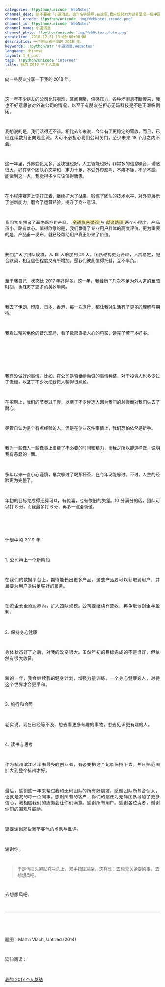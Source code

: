 ```yaml
---
categories: !!python/unicode 'WebNotes'
channel_desc: 请不要被「小道消息」这个名字误导.在这里,我只想努力为读者呈现一幅中国互联网的清明上河图.
channel_ercode: !!python/unicode 'img/WebNotes.ercode.png'
channel_id: !!python/unicode 'WebNotes'
channel_name: 小道消息
channel_photo: !!python/unicode 'img/WebNotes.photo.png'
createtime: 2018-12-31 13:00:00+00:00
description: 一个创业者平淡的 2018 年。
keywords: !!python/str '小道消息,WebNotes'
language: chinese
layout: 1_0_post
tags: !!python/unicode 'internet'
title: 我的 2018 年个人总结
---
```

<div class="rich_media_content" id="js_content">
<p style="text-align: justify;">
         向一些朋友分享一下我的 2018 年。
        </p>
<p style="text-align: justify;">
<br/>
</p>
<p style="text-align: justify;">
         这一年不少朋友的公司比较艰难，耳闻目睹，倍感压力。各种坏消息不断传来，我也不好意思总对外说公司的情况，以至于有朋友在担心无码科技是不是正濒临倒闭。
        </p>
<p>
<br/>
</p>
<p style="text-align: justify;">
         我想说的是，我们活得还不错。相比去年来说，今年有了更稳定的营收，而且，已经连续数月正向现金流。大可不必担心我们公司关门，至少未来 18 个月之内不会。
        </p>
<p style="text-align: justify;">
<br/>
</p>
<p style="text-align: justify;">
         这一年里，外界变化太多，区块链也好，人工智能也好，非常多的信息噪音，诱惑很大。好在整个团队心态平和，定力十足，不受外界影响，不疾不徐，不骄不躁。能做到这一点，我觉得多少应该值得骄傲。
        </p>
<p style="text-align: justify;">
<br/>
</p>
<p style="text-align: justify;">
         在小程序赛道上歪打正着，继续扩大了战果。锻炼了团队的技术水平，对外界展示了创新能力，磨合了运营经验，提升了商业意识。
        </p>
<p>
<br/>
</p>
<p style="text-align: justify;">
         我们初步推出了面向医疗的产品，
         <a data-linktype="2" href="http://mp.weixin.qq.com/s?__biz=MjM5ODIyMTE0MA==&amp;mid=2650971989&amp;idx=1&amp;sn=e1a88619f3f5af0c1db939e5e32da292&amp;chksm=bd383b6e8a4fb278eaf934385ae779624c54020aecb889492ee843acc4cf7f8691e00126e035&amp;scene=21#wechat_redirect" style="background-color: rgb(253, 240, 179);text-decoration: underline;" target="_blank">
<span style="background-color: rgb(253, 240, 179);">
           全球临床试验
          </span>
</a>
         与
         <a data-linktype="2" href="http://mp.weixin.qq.com/s?__biz=MjM5ODIyMTE0MA==&amp;mid=2650972001&amp;idx=1&amp;sn=bae1307dc353bd0fc7b17331bf0ab312&amp;chksm=bd383b5a8a4fb24ce3e97a5fb86a9584b3092fe2c028cdbc2c740134cdcf76d7b8db66d5bf71&amp;scene=21#wechat_redirect" style="background-color: rgb(253, 240, 179);text-decoration: underline;" target="_blank">
<span style="background-color: rgb(253, 240, 179);">
           就诊助理
          </span>
</a>
         两个小程序，产品虽小，略有雄心。值得欣慰的是，我们赢得了专业用户群体的高度评价，更为重要的是，产品甫一发布，就已经帮助用户真正带来了价值。
        </p>
<p style="text-align: justify;">
<br/>
</p>
<p style="text-align: justify;">
         我们扩大了团队规模，从 18 人增加到 24 人。团队结构更为合理，人员稳定，配合默契，相互信任程度又有所增加。愿我们彼此值得托付，互不辜负。
        </p>
<p style="text-align: justify;">
<br/>
</p>
<p style="text-align: justify;">
         至于我自己，状态比 2017 年好得多。这一年，我经历了几次不足为外人道的至暗时刻，也经历了更多的美妙瞬间。
        </p>
<p style="text-align: justify;">
<br/>
</p>
<p style="text-align: justify;">
         我去了伊朗、印度、日本、香港，每一次旅行，都让我对生活有了更多的理解与期待。
        </p>
<p style="text-align: justify;">
<br/>
</p>
<p style="text-align: justify;">
         我看过精彩绝伦的音乐现场，看了数部直指人心的电影，读完了若干本好书。
        </p>
<p>
<span style='color: rgb(20, 23, 26);font-family: "Helvetica Neue", Helvetica, Arial, sans-serif;font-size: 14px;font-variant-ligatures: normal;orphans: 2;text-align: left;white-space: pre-wrap;widows: 2;background-color: rgb(245, 248, 250);'>
<br/>
</span>
</p>
<p style="orphans: 2;text-align: left;widows: 2;">
<qqmusic albumid="" albumurl="http://singerimg.kugou.com/uploadpic/softhead/400/20141227/20141227104540372202.jpg" audiourl="http://fs.open.kugou.com/14d6093e0f1684f9324ef009d7ea152c/5c28de93/G012/M01/04/0B/rIYBAFUQIjmAOYCfAGioAUvhRWo191.mp3" class="res_iframe qqmusic_iframe js_editor_qqmusic place_music_area" frameborder="0" jumpurlkey="r6j97f" mid="" music_name="Stones" musicid="1268181" musictype="2" otherid="r6j97e" play_length="426" scrolling="no" singer="Sonic  Youth - Hits  Are  For  Squares;Sonic  Nurse" src="/cgi-bin/readtemplate?t=tmpl/qqmusic_tmpl&amp;singer=Sonic%20%20Youth%20-%20Hits%20%20Are%20%20For%20%20Squares%3BSonic%20%20Nurse&amp;music_name=Stones&amp;albumurl=http%3A%2F%2Fsingerimg.kugou.com%2Fuploadpic%2Fsofthead%2F400%2F20141227%2F20141227104540372202.jpg&amp;musictype=2">
</qqmusic>
</p>
<p>
<br/>
</p>
<p style="text-align: justify;">
         我有没做好的事情。比如，在公司是否继续融资的事情纠结，对于投资人也多少过于傲慢，以至于不少次把投资人聊得很尴尬。
        </p>
<p style="text-align: justify;">
<br/>
</p>
<p style="text-align: justify;">
         在招聘上，我们的节奏过于慢，以至于不少候选人因为我们的怠慢而对我们失去了耐心。
        </p>
<p style="text-align: justify;">
<br/>
</p>
<p style="text-align: justify;">
         尽管自认为是个有点经验的人，但是在创业这件事情上，我们恐怕依然是新手。
        </p>
<p style="text-align: justify;">
<br/>
</p>
<p style="text-align: justify;">
         我为一些蠢人一些蠢事上浪费了不必要的时间和精力，而我之所以能这样做，说明我有愚蠢的一面。
        </p>
<p style="text-align: justify;">
<br/>
</p>
<p style="text-align: justify;">
         多年以来一直小心谨慎，屡次躲过了喝那杯茶，在今年没能躲过。不过，人生的经验更为完整了。
        </p>
<p style="text-align: justify;">
<br/>
</p>
<p style="text-align: justify;">
         年初的目标完成得还算可以，有惊喜，也有依旧的失望。10 分满分的话，团队可以打 8 分，而我最多打 6 分，再多一点会骄傲。
        </p>
<p>
<span style='color: rgb(20, 23, 26);font-family: "Helvetica Neue", Helvetica, Arial, sans-serif;font-size: 14px;font-variant-ligatures: normal;orphans: 2;text-align: left;white-space: pre-wrap;widows: 2;background-color: rgb(245, 248, 250);'>
<br/>
</span>
</p>
<p style="max-width: 100%;min-height: 1em;letter-spacing: 0.5440000295639038px;white-space: normal;box-sizing: border-box !important;word-wrap: break-word !important;text-align: justify;">
         计划中的 2019 年：
        </p>
<p style="max-width: 100%;min-height: 1em;letter-spacing: 0.5440000295639038px;white-space: normal;box-sizing: border-box !important;word-wrap: break-word !important;">
<br style="max-width: 100%;box-sizing: border-box !important;word-wrap: break-word !important;"/>
</p>
<p style="max-width: 100%;min-height: 1em;letter-spacing: 0.5440000295639038px;white-space: normal;box-sizing: border-box !important;word-wrap: break-word !important;text-align: justify;">
         1. 公司再上一个新阶段
        </p>
<p style="max-width: 100%;min-height: 1em;letter-spacing: 0.5440000295639038px;white-space: normal;box-sizing: border-box !important;word-wrap: break-word !important;">
<br style="max-width: 100%;box-sizing: border-box !important;word-wrap: break-word !important;"/>
</p>
<p style="max-width: 100%;min-height: 1em;letter-spacing: 0.5440000295639038px;white-space: normal;box-sizing: border-box !important;word-wrap: break-word !important;text-align: justify;">
         在我们的数据平台上，期待能长出更多产品，这些产品要可以获取到用户，并且要为用户提供足够好的服务。
        </p>
<p style="max-width: 100%;min-height: 1em;letter-spacing: 0.5440000295639038px;white-space: normal;box-sizing: border-box !important;word-wrap: break-word !important;">
<br/>
</p>
<p style="max-width: 100%;min-height: 1em;letter-spacing: 0.5440000295639038px;white-space: normal;box-sizing: border-box !important;word-wrap: break-word !important;text-align: justify;">
         在资金安全的边界内，扩大团队规模。公司要继续有营收，再争取做到全年盈利。
        </p>
<p style="max-width: 100%;min-height: 1em;letter-spacing: 0.5440000295639038px;white-space: normal;box-sizing: border-box !important;word-wrap: break-word !important;">
<br/>
</p>
<p style="max-width: 100%;min-height: 1em;letter-spacing: 0.5440000295639038px;white-space: normal;box-sizing: border-box !important;word-wrap: break-word !important;text-align: justify;">
         2. 保持身心健康
        </p>
<p style="max-width: 100%;min-height: 1em;letter-spacing: 0.5440000295639038px;white-space: normal;box-sizing: border-box !important;word-wrap: break-word !important;">
<br style="max-width: 100%;box-sizing: border-box !important;word-wrap: break-word !important;"/>
</p>
<p style="max-width: 100%;min-height: 1em;letter-spacing: 0.5440000295639038px;white-space: normal;box-sizing: border-box !important;word-wrap: break-word !important;text-align: justify;">
         身体状态好了之后，对我的改变很大。虽然年初的目标完成的不是很好，但依然有很大收获。
        </p>
<p style="max-width: 100%;min-height: 1em;letter-spacing: 0.5440000295639038px;white-space: normal;box-sizing: border-box !important;word-wrap: break-word !important;">
<br/>
</p>
<p style="max-width: 100%;min-height: 1em;letter-spacing: 0.5440000295639038px;white-space: normal;box-sizing: border-box !important;word-wrap: break-word !important;text-align: justify;">
         新的一年，我会继续我的健身计划，增强力量训练。一个身心健康的人，对待这个世界才会更平和。
        </p>
<p style="max-width: 100%;min-height: 1em;letter-spacing: 0.5440000295639038px;white-space: normal;box-sizing: border-box !important;word-wrap: break-word !important;">
<br style="max-width: 100%;box-sizing: border-box !important;word-wrap: break-word !important;"/>
</p>
<p style="max-width: 100%;min-height: 1em;letter-spacing: 0.5440000295639038px;white-space: normal;box-sizing: border-box !important;word-wrap: break-word !important;text-align: justify;">
         3. 旅行和会面
        </p>
<p style="max-width: 100%;min-height: 1em;letter-spacing: 0.5440000295639038px;white-space: normal;box-sizing: border-box !important;word-wrap: break-word !important;">
<br style="max-width: 100%;box-sizing: border-box !important;word-wrap: break-word !important;"/>
</p>
<p style="max-width: 100%;min-height: 1em;letter-spacing: 0.5440000295639038px;white-space: normal;box-sizing: border-box !important;word-wrap: break-word !important;text-align: justify;">
         老实说，现在已经等不及，想去看更多有趣的事物，想去见识更有趣的人。
        </p>
<p style="max-width: 100%;min-height: 1em;letter-spacing: 0.5440000295639038px;white-space: normal;box-sizing: border-box !important;word-wrap: break-word !important;">
<br/>
</p>
<p style="white-space: normal;max-width: 100%;min-height: 1em;letter-spacing: 0.5440000295639038px;box-sizing: border-box !important;word-wrap: break-word !important;text-align: justify;">
         4. 读书与思考
        </p>
<p style="white-space: normal;max-width: 100%;min-height: 1em;letter-spacing: 0.5440000295639038px;box-sizing: border-box !important;word-wrap: break-word !important;">
<br style="max-width: 100%;box-sizing: border-box !important;word-wrap: break-word !important;"/>
</p>
<p style="white-space: normal;max-width: 100%;min-height: 1em;letter-spacing: 0.5440000295639038px;box-sizing: border-box !important;word-wrap: break-word !important;text-align: justify;">
         作为杭州滨江区读书最多的创业者，有必要把这个记录保持下去，并且把范围扩大到整个杭州才好。
        </p>
<p style="white-space: normal;max-width: 100%;min-height: 1em;letter-spacing: 0.5440000295639038px;box-sizing: border-box !important;word-wrap: break-word !important;text-align: justify;">
<br/>
</p>
<p style="white-space: normal;max-width: 100%;min-height: 1em;letter-spacing: 0.5440000295639038px;box-sizing: border-box !important;word-wrap: break-word !important;text-align: justify;">
         最后，感谢这一年来帮过我和无码团队的所有好朋友。感谢团队所有合伙人，也就是我的每一位同事。感谢所有的客户，你们的信任为无码团队增加了更多信心，我相信我们的服务会让你们满意。感谢所有用户。感谢各位读者，谢谢你们的围观与鼓励。
        </p>
<p style="white-space: normal;max-width: 100%;min-height: 1em;letter-spacing: 0.5440000295639038px;box-sizing: border-box !important;word-wrap: break-word !important;text-align: justify;">
<br/>
</p>
<p style="white-space: normal;max-width: 100%;min-height: 1em;letter-spacing: 0.5440000295639038px;box-sizing: border-box !important;word-wrap: break-word !important;text-align: justify;">
         更要谢谢那些毫不客气的嘲讽与批评。
        </p>
<p style="white-space: normal;max-width: 100%;min-height: 1em;letter-spacing: 0.5440000295639038px;box-sizing: border-box !important;word-wrap: break-word !important;text-align: justify;">
<br/>
</p>
<p style="white-space: normal;max-width: 100%;min-height: 1em;letter-spacing: 0.5440000295639038px;box-sizing: border-box !important;word-wrap: break-word !important;text-align: justify;">
         谢谢你。
        </p>
<p style="white-space: normal;max-width: 100%;min-height: 1em;letter-spacing: 0.5440000295639038px;box-sizing: border-box !important;word-wrap: break-word !important;text-align: justify;">
<br/>
</p>
<blockquote>
<p>
          于是他把头紧贴在枕头上，双手捂住耳朵，这样想：去想无关紧要的事。去想想风吧。
         </p>
</blockquote>
<p style="white-space: normal;max-width: 100%;min-height: 1em;letter-spacing: 0.5440000295639038px;box-sizing: border-box !important;word-wrap: break-word !important;text-align: justify;">
<span style="color: rgb(84, 84, 84);font-family: Roboto, arial, sans-serif;font-size: small;font-variant-ligatures: normal;orphans: 2;text-align: left;widows: 2;background-color: rgb(255, 255, 255);">
<br/>
</span>
</p>
<p style="orphans: 2;text-align: left;widows: 2;white-space: normal;max-width: 100%;min-height: 1em;letter-spacing: 0.5440000295639038px;box-sizing: border-box !important;word-wrap: break-word !important;">
         去想想风吧。
        </p>
<p style="max-width: 100%;min-height: 1em;letter-spacing: 0.5440000295639038px;white-space: normal;box-sizing: border-box !important;word-wrap: break-word !important;">
<br/>
</p>
<hr style="margin-top: 1em;margin-bottom: 1em;white-space: normal;max-width: 100%;font-family: Lato, Helvetica, Arial, freesans, clean, sans-serif;border-right-width: 0px;border-bottom-width: 0px;border-left-width: 0px;border-top-style: solid;border-top-color: rgb(234, 234, 234);height: 1px;color: rgb(51, 51, 51);font-size: 15px;box-sizing: border-box !important;word-wrap: break-word !important;"/>
<p style="white-space: normal;">
<br/>
</p>
<p style="white-space: normal;">
<br/>
</p>
<p>
         题图：Martin Vlach, Untitled (2014)
        </p>
<p>
<br/>
</p>
<p>
         延伸阅读：
        </p>
<p>
<br/>
</p>
<p>
<a data-linktype="2" href="http://mp.weixin.qq.com/s?__biz=MjM5ODIyMTE0MA==&amp;mid=2650970483&amp;idx=1&amp;sn=379b5a6453c23331a6151880afaca26a&amp;chksm=bd383d488a4fb45ebfa82bbc969dbd3623cbcf856aa2537cb5f24cb8a2ee48b48a6f283f4b57&amp;scene=21#wechat_redirect" target="_blank">
          我的 2017 个人总结
         </a>
</p>
</div>